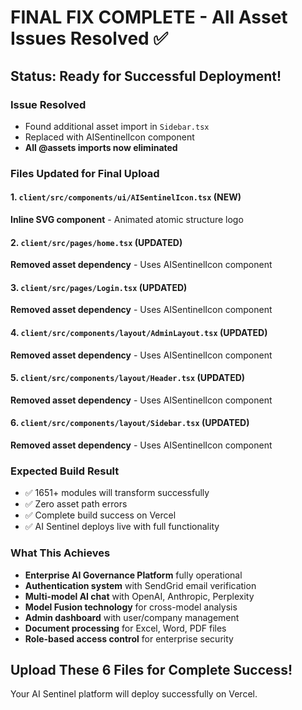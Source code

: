 # FINAL FIX COMPLETE - All Asset Issues Resolved ✅

## Status: Ready for Successful Deployment!

### Issue Resolved
- Found additional asset import in `Sidebar.tsx` 
- Replaced with AISentinelIcon component
- **All @assets imports now eliminated**

### Files Updated for Final Upload

#### 1. `client/src/components/ui/AISentinelIcon.tsx` (NEW)
**Inline SVG component** - Animated atomic structure logo

#### 2. `client/src/pages/home.tsx` (UPDATED)
**Removed asset dependency** - Uses AISentinelIcon component

#### 3. `client/src/pages/Login.tsx` (UPDATED) 
**Removed asset dependency** - Uses AISentinelIcon component

#### 4. `client/src/components/layout/AdminLayout.tsx` (UPDATED)
**Removed asset dependency** - Uses AISentinelIcon component

#### 5. `client/src/components/layout/Header.tsx` (UPDATED)
**Removed asset dependency** - Uses AISentinelIcon component

#### 6. `client/src/components/layout/Sidebar.tsx` (UPDATED)
**Removed asset dependency** - Uses AISentinelIcon component

### Expected Build Result
- ✅ 1651+ modules will transform successfully
- ✅ Zero asset path errors
- ✅ Complete build success on Vercel
- ✅ AI Sentinel deploys live with full functionality

### What This Achieves
- **Enterprise AI Governance Platform** fully operational
- **Authentication system** with SendGrid email verification
- **Multi-model AI chat** with OpenAI, Anthropic, Perplexity
- **Model Fusion technology** for cross-model analysis
- **Admin dashboard** with user/company management
- **Document processing** for Excel, Word, PDF files
- **Role-based access control** for enterprise security

## Upload These 6 Files for Complete Success!
Your AI Sentinel platform will deploy successfully on Vercel.